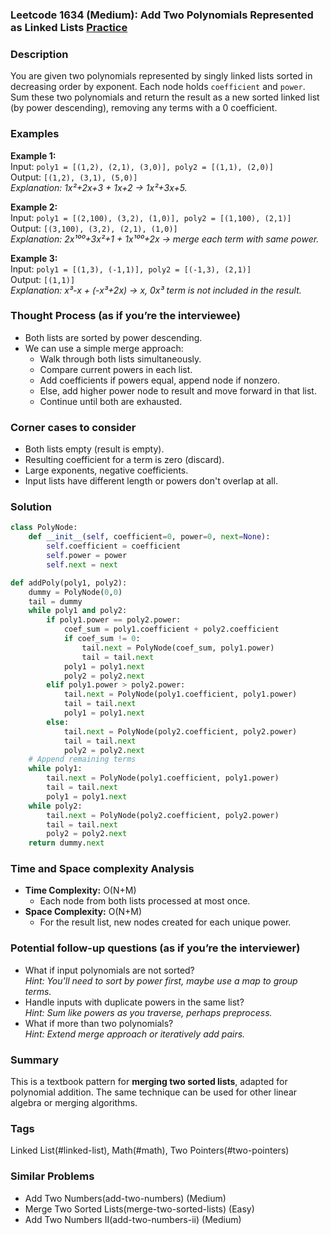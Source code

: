 ### Leetcode 1634 (Medium): Add Two Polynomials Represented as Linked Lists [Practice](https://leetcode.com/problems/add-two-polynomials-represented-as-linked-lists)

### Description  
You are given two polynomials represented by singly linked lists sorted in decreasing order by exponent. Each node holds `coefficient` and `power`. Sum these two polynomials and return the result as a new sorted linked list (by power descending), removing any terms with a 0 coefficient.

### Examples  

**Example 1:**  
Input: `poly1 = [(1,2), (2,1), (3,0)], poly2 = [(1,1), (2,0)]`  
Output: `[(1,2), (3,1), (5,0)]`  
*Explanation: 1x²+2x+3 + 1x+2 → 1x²+3x+5.*

**Example 2:**  
Input: `poly1 = [(2,100), (3,2), (1,0)], poly2 = [(1,100), (2,1)]`  
Output: `[(3,100), (3,2), (2,1), (1,0)]`  
*Explanation: 2x¹⁰⁰+3x²+1 + 1x¹⁰⁰+2x → merge each term with same power.*

**Example 3:**  
Input: `poly1 = [(1,3), (-1,1)], poly2 = [(-1,3), (2,1)]`  
Output: `[(1,1)]`  
*Explanation: x³-x + (-x³+2x) → x, 0x³ term is not included in the result.*

### Thought Process (as if you’re the interviewee)  
- Both lists are sorted by power descending.
- We can use a simple merge approach:
  - Walk through both lists simultaneously.
  - Compare current powers in each list.
  - Add coefficients if powers equal, append node if nonzero.
  - Else, add higher power node to result and move forward in that list.
  - Continue until both are exhausted.

### Corner cases to consider  
- Both lists empty (result is empty).
- Resulting coefficient for a term is zero (discard).
- Large exponents, negative coefficients.
- Input lists have different length or powers don't overlap at all.

### Solution

```python
class PolyNode:
    def __init__(self, coefficient=0, power=0, next=None):
        self.coefficient = coefficient
        self.power = power
        self.next = next

def addPoly(poly1, poly2):
    dummy = PolyNode(0,0)
    tail = dummy
    while poly1 and poly2:
        if poly1.power == poly2.power:
            coef_sum = poly1.coefficient + poly2.coefficient
            if coef_sum != 0:
                tail.next = PolyNode(coef_sum, poly1.power)
                tail = tail.next
            poly1 = poly1.next
            poly2 = poly2.next
        elif poly1.power > poly2.power:
            tail.next = PolyNode(poly1.coefficient, poly1.power)
            tail = tail.next
            poly1 = poly1.next
        else:
            tail.next = PolyNode(poly2.coefficient, poly2.power)
            tail = tail.next
            poly2 = poly2.next
    # Append remaining terms
    while poly1:
        tail.next = PolyNode(poly1.coefficient, poly1.power)
        tail = tail.next
        poly1 = poly1.next
    while poly2:
        tail.next = PolyNode(poly2.coefficient, poly2.power)
        tail = tail.next
        poly2 = poly2.next
    return dummy.next
```

### Time and Space complexity Analysis  

- **Time Complexity:** O(N+M)
  - Each node from both lists processed at most once.
- **Space Complexity:** O(N+M) 
  - For the result list, new nodes created for each unique power.

### Potential follow-up questions (as if you’re the interviewer)  

- What if input polynomials are not sorted?  
  *Hint: You'll need to sort by power first, maybe use a map to group terms.*
- Handle inputs with duplicate powers in the same list?  
  *Hint: Sum like powers as you traverse, perhaps preprocess.*
- What if more than two polynomials?  
  *Hint: Extend merge approach or iteratively add pairs.*

### Summary
This is a textbook pattern for **merging two sorted lists**, adapted for polynomial addition. The same technique can be used for other linear algebra or merging algorithms.

### Tags
Linked List(#linked-list), Math(#math), Two Pointers(#two-pointers)

### Similar Problems
- Add Two Numbers(add-two-numbers) (Medium)
- Merge Two Sorted Lists(merge-two-sorted-lists) (Easy)
- Add Two Numbers II(add-two-numbers-ii) (Medium)